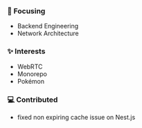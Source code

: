 ### 🎯 Focusing

- Backend Engineering
- Network Architecture

### ✨ Interests

- WebRTC
- Monorepo
- Pokémon

### 💻 Contributed
- fixed non expiring cache issue on Nest.js
